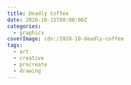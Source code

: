 ```yaml
---
title: Deadly Coffee
date: 2020-10-15T00:00:00Z
categories:
  - graphics
coverImage: cdn:/2020-10-deadly-coffee
tags:
  - art
  - creative
  - procreate
  - drawing
---
```

